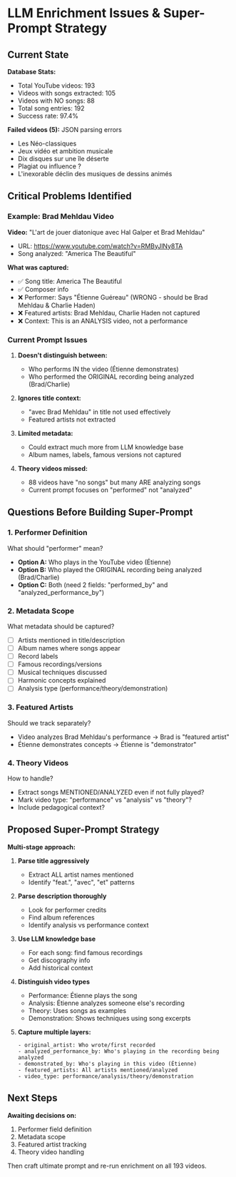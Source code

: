 # LLM Enrichment Issues & Super-Prompt Strategy

## Current State

**Database Stats:**
- Total YouTube videos: 193
- Videos with songs extracted: 105
- Videos with NO songs: 88
- Total song entries: 192
- Success rate: 97.4%

**Failed videos (5):** JSON parsing errors
- Les Néo-classiques
- Jeux vidéo et ambition musicale
- Dix disques sur une île déserte
- Plagiat ou influence ?
- L'inexorable déclin des musiques de dessins animés

## Critical Problems Identified

### Example: Brad Mehldau Video
**Video:** "L'art de jouer diatonique avec Hal Galper et Brad Mehldau"
- URL: https://www.youtube.com/watch?v=RMByJlNy8TA
- Song analyzed: "America The Beautiful"

**What was captured:**
- ✅ Song title: America The Beautiful
- ✅ Composer info
- ❌ Performer: Says "Étienne Guéreau" (WRONG - should be Brad Mehldau & Charlie Haden)
- ❌ Featured artists: Brad Mehldau, Charlie Haden not captured
- ❌ Context: This is an ANALYSIS video, not a performance

### Current Prompt Issues

1. **Doesn't distinguish between:**
   - Who performs IN the video (Étienne demonstrates)
   - Who performed the ORIGINAL recording being analyzed (Brad/Charlie)

2. **Ignores title context:**
   - "avec Brad Mehldau" in title not used effectively
   - Featured artists not extracted

3. **Limited metadata:**
   - Could extract much more from LLM knowledge base
   - Album names, labels, famous versions not captured

4. **Theory videos missed:**
   - 88 videos have "no songs" but many ARE analyzing songs
   - Current prompt focuses on "performed" not "analyzed"

## Questions Before Building Super-Prompt

### 1. Performer Definition
What should "performer" mean?
- **Option A:** Who plays in the YouTube video (Étienne)
- **Option B:** Who played the ORIGINAL recording being analyzed (Brad/Charlie)
- **Option C:** Both (need 2 fields: "performed_by" and "analyzed_performance_by")

### 2. Metadata Scope
What metadata should be captured?
- [ ] Artists mentioned in title/description
- [ ] Album names where songs appear
- [ ] Record labels
- [ ] Famous recordings/versions
- [ ] Musical techniques discussed
- [ ] Harmonic concepts explained
- [ ] Analysis type (performance/theory/demonstration)

### 3. Featured Artists
Should we track separately?
- Video analyzes Brad Mehldau's performance → Brad is "featured artist"
- Étienne demonstrates concepts → Étienne is "demonstrator"

### 4. Theory Videos
How to handle?
- Extract songs MENTIONED/ANALYZED even if not fully played?
- Mark video type: "performance" vs "analysis" vs "theory"?
- Include pedagogical context?

## Proposed Super-Prompt Strategy

**Multi-stage approach:**

1. **Parse title aggressively**
   - Extract ALL artist names mentioned
   - Identify "feat.", "avec", "et" patterns

2. **Parse description thoroughly**
   - Look for performer credits
   - Find album references
   - Identify analysis vs performance context

3. **Use LLM knowledge base**
   - For each song: find famous recordings
   - Get discography info
   - Add historical context

4. **Distinguish video types**
   - Performance: Étienne plays the song
   - Analysis: Étienne analyzes someone else's recording
   - Theory: Uses songs as examples
   - Demonstration: Shows techniques using song excerpts

5. **Capture multiple layers:**
   ```
   - original_artist: Who wrote/first recorded
   - analyzed_performance_by: Who's playing in the recording being analyzed
   - demonstrated_by: Who's playing in this video (Étienne)
   - featured_artists: All artists mentioned/analyzed
   - video_type: performance/analysis/theory/demonstration
   ```

## Next Steps

**Awaiting decisions on:**
1. Performer field definition
2. Metadata scope
3. Featured artist tracking
4. Theory video handling

Then craft ultimate prompt and re-run enrichment on all 193 videos.
